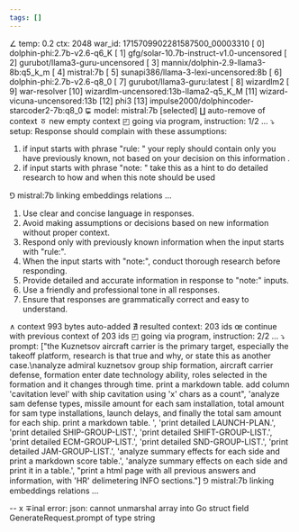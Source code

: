 ```yaml
---
tags: []
---
```

∠ temp: 0.2 ctx: 2048 war_id: 1715709902281587500_00003310
 [ 0] dolphin-phi:2.7b-v2.6-q6_K
 [ 1] gfg/solar-10.7b-instruct-v1.0-uncensored
 [ 2] gurubot/llama3-guru-uncensored
 [ 3] mannix/dolphin-2.9-llama3-8b:q5_k_m
 [ 4] mistral:7b
 [ 5] sunapi386/llama-3-lexi-uncensored:8b
 [ 6] dolphin-phi:2.7b-v2.6-q8_0
 [ 7] gurubot/llama3-guru:latest
 [ 8] wizardlm2
 [ 9] war-resolver
 [10] wizardlm-uncensored:13b-llama2-q5_K_M
 [11] wizard-vicuna-uncensored:13b
 [12] phi3
 [13] impulse2000/dolphincoder-starcoder2-7b:q8_0
⋤ model: mistral:7b [selected]
∐ auto-remove of context
ㆆ new empty context
◰ going via program, instruction: 1/2 ...
⤵ setup: Response should complain with these assumptions:
1. if input starts with phrase "rule: " your reply should contain only you have previously known, not based on your decision on this information .
2. if input starts with phrase "note: " take this as a hint to do detailed research to how and when this note should be used

⅁ mistral:7b linking embeddings relations ...
 1. Use clear and concise language in responses.
2. Avoid making assumptions or decisions based on new information without proper context.
3. Respond only with previously known information when the input starts with "rule:".
4. When the input starts with "note:", conduct thorough research before responding.
5. Provide detailed and accurate information in response to "note:" inputs.
6. Use a friendly and professional tone in all responses.
7. Ensure that responses are grammatically correct and easy to understand.

∧ context 993 bytes auto-added
∄ resulted context: 203 ids
œ continue with previous context of 203 ids
◰ going via program, instruction: 2/2 ...
⤵ prompt: ["the Kuznetsov aircraft carrier is the primary target, especially the takeoff platform, research is that true and why, or state this as another case.\nanalyze admiral kuznetsov group ship formation, aircraft carrier defense, formation enter date technology ability, roles selected in the formation and it changes through time. print a markdown table. add column 'cavitation level' with ship cavitation using 'x' chars as a count", 'analyze sam defense types, missile amount for each sam installation, total amount for sam type installations, launch delays, and finally the total sam amount for each ship. print a markdown table. ', 'print detailed LAUNCH-PLAN.', 'print detailed SHIP-GROUP-LIST.', 'print detailed SHIFT-GROUP-LIST.', 'print detailed ECM-GROUP-LIST.', 'print detailed SND-GROUP-LIST.', 'print detailed JAM-GROUP-LIST.', 'analyze summary effects for each side and print a markdown score table.', 'analyze summary effects on each side and print it in a table.', "print a html page with all previous answers and information, with 'HR' delimetering INFO sections."]
⅁ mistral:7b linking embeddings relations ...


--
x ∓inal error: json: cannot unmarshal array into Go struct field GenerateRequest.prompt of type string
